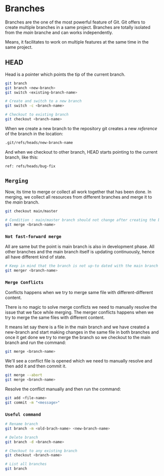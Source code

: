 # Branches

Branches are the one of the most powerful feature of Git. Git offers to create multiple branches in a same project. Branches are totally isolated from the _main_ branche and can works independently.

Means, it facilitates to work on multiple features at the same time in the same project.

## HEAD

Head is a pointer which points the tip of the current branch.

```bash
git branch
git branch <new-branch>
git switch <existing-branch-name>

# Create and switch to a new branch
git switch -c <branch-name>

# Checkout to existing branch
git checkout <branch-name>
```

When we create a new branch to the repository git creates a new _reference_ of the branch in the location:

```bash
.git/refs/heads/new-branch-name
```

And when we checkout to other branch, HEAD starts pointing to the current branch, like this:

```bash
ref: refs/heads/bug-fix
```

## `Merging`

Now, its time to merge or collect all work together that has been done. In merging, we collect all resources from different branches and merge it to the _main_ branch.

```bash
git checkout main/master

# Condition : main/master branch should not change after creating the branch
git merge <branch-name>
```

### `Not fast-forward merge`

All are same but the point is main branch is also in development phase. All other branches and the main branch itself is updating continuously, hence all have different kind of state.

```bash
# Keep in mind that the branch is not up-to dated with the main branch
git merger <branch-name>
```

### `Merge Conflicts`

Conflicts happens when we try to merge same file with different-different content.

There is no magic to solve merge conflicts we need to manually resolve the issue that we face while merging. The merger conflicts happens when we try to merge the same files with different content.

It means let say there is a file in the main branch and we have created a new-branch and start making changes in the same file in both branches and once it get done we try to merge the branch so we checkout to the main branch and run the command:

```bash
git merge <branch-name>
```

We'll see a conflict file is opened which we need to manually resolve and then add it and then commit it.

```bash
git merge --abort
git merge <branch-name>
```

Resolve the conflict manually and then run the command:

```bash
git add <file-name>
git commit -m "<message>"
```

### `Useful command`

```bash
# Rename branch
git branch -m <old-brach-name> <new-branch-name>

# Delete branch
git branch -d <branch-name>

# Checkout to any existing branch
git checkout <branch-name>

# List all branches
git branch
```
